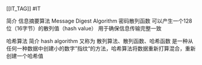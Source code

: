 [[IT_TAG]] #IT 

简介
	信息摘要算法
		Message Digest Algorithm
	密码散列函数
		可以产生一个128位（16字节）的散列值（hash value）
		用于确保信息传输完整一致

哈希算法
	简介
		hash algorithm
		又称为
			散列算法、散列函数、哈希函数
		是一种从任何一种数据中创建小的数字”指纹“的方法，哈希算法将数据重新打算混合，重新创建一个哈希值
